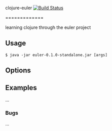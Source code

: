 clojure-euler [![Build Status](https://travis-ci.org/plasma147/clojure-euler.svg?branch=master)](https://travis-ci.org/plasma147/clojure-euler)
 
=============

learning clojure through the euler project 
## Usage


    $ java -jar euler-0.1.0-standalone.jar [args]

## Options


## Examples

...

### Bugs

...




